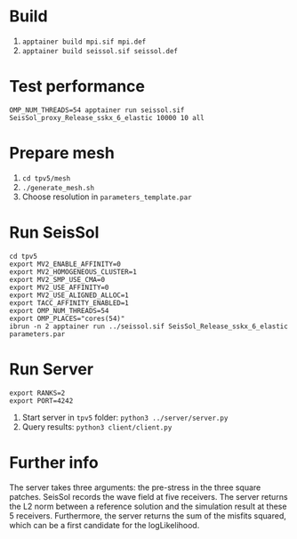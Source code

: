 # Build
1. `apptainer build mpi.sif mpi.def`
2. `apptainer build seissol.sif seissol.def`

# Test performance
`OMP_NUM_THREADS=54 apptainer run seissol.sif SeisSol_proxy_Release_sskx_6_elastic 10000 10 all`

# Prepare mesh
1. `cd tpv5/mesh`
2. `./generate_mesh.sh`
3. Choose resolution in `parameters_template.par`

# Run SeisSol
```
cd tpv5
export MV2_ENABLE_AFFINITY=0
export MV2_HOMOGENEOUS_CLUSTER=1
export MV2_SMP_USE_CMA=0
export MV2_USE_AFFINITY=0
export MV2_USE_ALIGNED_ALLOC=1
export TACC_AFFINITY_ENABLED=1
export OMP_NUM_THREADS=54
export OMP_PLACES="cores(54)"
ibrun -n 2 apptainer run ../seissol.sif SeisSol_Release_sskx_6_elastic parameters.par
```

# Run Server
```
export RANKS=2
export PORT=4242
```
1. Start server in `tpv5` folder: `python3 ../server/server.py`
2. Query results: `python3 client/client.py`

# Further info
The server takes three arguments: the pre-stress in the three square patches.
SeisSol records the wave field at five receivers.
The server returns the L2 norm between a reference solution and the simulation 
result at these 5 receivers.
Furthermore, the server returns the sum of the misfits squared, which can be a 
first candidate for the logLikelihood.
